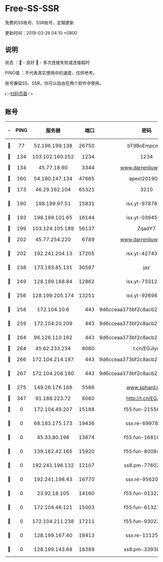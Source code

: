 # Free-SS-SSR

免费的SS账号、SSR账号，定期更新

更新时间：2019-03-26 04:10 +0800

## 说明

状态     ：🙂 - 良好 🙁 - 多次连接失败或连接超时

PING值   ：不代表真实使用中的速度，仅供参考。

账号兼容SS、SSR，你可以自由在两个软件中使用。

👉[扫码页面](https://liesauer.github.io/Free-SS-SSR/)👈

## 账号

|-|PING|服务器|端口|密码|加密方式|区域|
|:----:|:----:|:-----:|-----:|:----:|:----:|:----:|
|🙂|77|52.196.199.138|26750|bT9BoEmpcmP7|aes-256-cfb|JP|
|🙂|134|103.102.160.252|1234|1234|rc4-md5|JP|
|🙂|134|45.77.18.60|3344|www.darrenliuwei.com|aes-256-cfb|JP|
|🙂|160|54.180.147.134|47665|apext2019001|chacha20|KR|
|🙂|173|46.29.162.104|65321|3210|aes-256-ctr|RU|
|🙂|190|198.199.97.51|15831|isx.yt-97878355|aes-256-cfb|US|
|🙂|193|198.199.101.65|16144|isx.yt-03945929|aes-256-cfb|US|
|🙂|199|103.124.105.189|56137|ZqadY7|chacha20|CN|
|🙂|202|45.77.254.220|6789|www.darrenliuwei.com|aes-256-cfb|SG|
|🙂|202|192.241.204.13|17205|isx.yt-42743727|aes-256-cfb|US|
|🙂|238|173.193.85.131|30587|jaz|aes-256-cfb|US|
|🙂|249|128.199.168.84|12862|isx.yt-73312221|aes-256-cfb|SG|
|🙂|256|128.199.205.174|13251|isx.yt-92698565|aes-256-cfb|SG|
|🙂|258|172.104.10.6|443|9d6cceaa373bf2c8acb22e60b6a58be6|aes-256-cfb|US|
|🙂|259|172.104.20.209|443|9d6cceaa373bf2c8acb22e60b6a58be6|aes-256-cfb|US|
|🙂|264|96.126.110.162|443|9d6cceaa373bf2c8acb22e60b6a58be6|aes-256-cfb|US|
|🙂|264|45.62.233.234|8080|t.cn/EGJIyrl|rc4-md5|CA|
|🙂|266|172.104.214.187|443|9d6cceaa373bf2c8acb22e60b6a58be6|aes-256-cfb|US|
|🙂|267|172.104.208.180|443|9d6cceaa373bf2c8acb22e60b6a58be6|aes-256-cfb|US|
|🙂|275|149.28.176.168|5566|www.sphard.com|aes-256-cfb|AU|
|🙂|347|91.188.223.72|8080|http://t.cn/EGJIyrl|rc4-md5|RU|
|🙁|0|172.104.49.207|15188|f55.fun-21556723|aes-256-cfb|SG|
|🙁|0|68.183.175.173|19436|ssx.re-69978912|aes-256-cfb|US|
|🙁|0|45.33.80.198|13674|f55.fun-16818858|aes-256-cfb|US|
|🙁|0|139.162.42.165|15920|f55.fun-80084282|aes-256-cfb|SG|
|🙁|0|192.241.196.132|12107|ss8.pm-77607879|aes-256-cfb|US|
|🙁|0|192.241.198.43|16770|ssx.re-95620121|aes-256-cfb|US|
|🙁|0|23.92.18.105|14160|f55.fun-01322575|aes-256-cfb|US|
|🙁|0|172.104.46.121|15003|f55.fun-61321984|aes-256-cfb|SG|
|🙁|0|172.104.211.238|17211|f55.fun-93023249|aes-256-cfb|US|
|🙁|0|128.199.167.40|18413|ssx.re-11125566|aes-256-cfb|SG|
|🙁|0|128.199.143.68|18389|ss8.pm-33938074|aes-256-cfb|SG|
